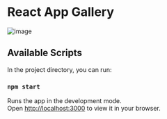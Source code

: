 # React App Gallery

![image](https://user-images.githubusercontent.com/39564992/229097533-655b1e19-b908-4942-b461-33e614e2f595.png)

## Available Scripts

In the project directory, you can run:

### `npm start`

Runs the app in the development mode.\
Open [http://localhost:3000](http://localhost:3000) to view it in your browser.
